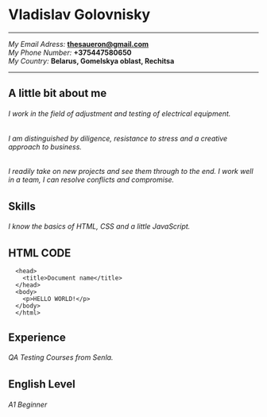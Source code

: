 # Vladislav Golovnisky

---------------------               -----------------------------------
*My Email Adress:*                    **thesaueron@gmail.com**<br>
*My Phone Number:*                    **+375447580650**<br>
*My Country:*                         **Belarus, Gomelskya oblast, Rechitsa**<br>
---------------------               -----------------------------------

## A little bit about me
###### I work in the field of adjustment and testing of electrical equipment.
###### I am distinguished by diligence, resistance to stress and a creative approach to business.
###### I readily take on new projects and see them through to the end. I work well in a team, I can resolve conflicts and compromise.


## Skills
###### I know the basics of *HTML*, *CSS* and a little *JavaScript*.


## HTML CODE
```<html>
  <head>
    <title>Document name</title>
  </head>
  <body>
    <p>HELLO WORLD!</p>
  </body>
  </html>
```


## Experience
###### QA Testing Courses from Senla.


## English Level
###### A1 Beginner
